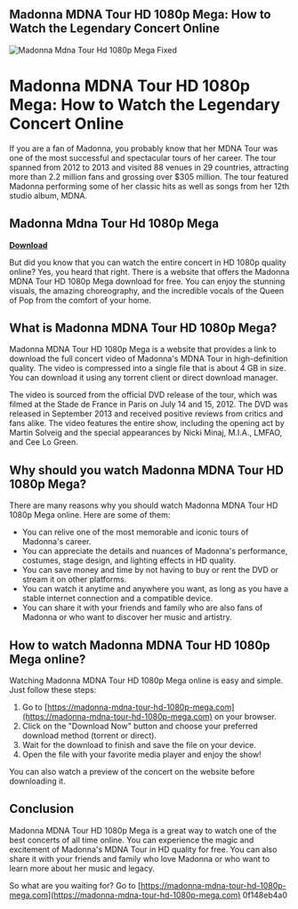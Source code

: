## Madonna MDNA Tour HD 1080p Mega: How to Watch the Legendary Concert Online

 
![Madonna Mdna Tour Hd 1080p Mega Fixed](https://i.ytimg.com/vi/liXbh4lZRmk/hqdefault.jpg)

 
# Madonna MDNA Tour HD 1080p Mega: How to Watch the Legendary Concert Online
 
If you are a fan of Madonna, you probably know that her MDNA Tour was one of the most successful and spectacular tours of her career. The tour spanned from 2012 to 2013 and visited 88 venues in 29 countries, attracting more than 2.2 million fans and grossing over $305 million. The tour featured Madonna performing some of her classic hits as well as songs from her 12th studio album, MDNA.
 
## Madonna Mdna Tour Hd 1080p Mega


[**Download**](https://www.google.com/url?q=https%3A%2F%2Ffancli.com%2F2tKFQ8&sa=D&sntz=1&usg=AOvVaw0gpDXG79vDXDrcdjeHvrHm)

 
But did you know that you can watch the entire concert in HD 1080p quality online? Yes, you heard that right. There is a website that offers the Madonna MDNA Tour HD 1080p Mega download for free. You can enjoy the stunning visuals, the amazing choreography, and the incredible vocals of the Queen of Pop from the comfort of your home.
 
## What is Madonna MDNA Tour HD 1080p Mega?
 
Madonna MDNA Tour HD 1080p Mega is a website that provides a link to download the full concert video of Madonna's MDNA Tour in high-definition quality. The video is compressed into a single file that is about 4 GB in size. You can download it using any torrent client or direct download manager.
 
The video is sourced from the official DVD release of the tour, which was filmed at the Stade de France in Paris on July 14 and 15, 2012. The DVD was released in September 2013 and received positive reviews from critics and fans alike. The video features the entire show, including the opening act by Martin Solveig and the special appearances by Nicki Minaj, M.I.A., LMFAO, and Cee Lo Green.
 
## Why should you watch Madonna MDNA Tour HD 1080p Mega?
 
There are many reasons why you should watch Madonna MDNA Tour HD 1080p Mega online. Here are some of them:
 
- You can relive one of the most memorable and iconic tours of Madonna's career.
- You can appreciate the details and nuances of Madonna's performance, costumes, stage design, and lighting effects in HD quality.
- You can save money and time by not having to buy or rent the DVD or stream it on other platforms.
- You can watch it anytime and anywhere you want, as long as you have a stable internet connection and a compatible device.
- You can share it with your friends and family who are also fans of Madonna or who want to discover her music and artistry.

## How to watch Madonna MDNA Tour HD 1080p Mega online?
 
Watching Madonna MDNA Tour HD 1080p Mega online is easy and simple. Just follow these steps:

1. Go to [https://madonna-mdna-tour-hd-1080p-mega.com](https://madonna-mdna-tour-hd-1080p-mega.com) on your browser.
2. Click on the "Download Now" button and choose your preferred download method (torrent or direct).
3. Wait for the download to finish and save the file on your device.
4. Open the file with your favorite media player and enjoy the show!

You can also watch a preview of the concert on the website before downloading it.
 
## Conclusion
 
Madonna MDNA Tour HD 1080p Mega is a great way to watch one of the best concerts of all time online. You can experience the magic and excitement of Madonna's MDNA Tour in HD quality for free. You can also share it with your friends and family who love Madonna or who want to learn more about her music and legacy.
 
So what are you waiting for? Go to [https://madonna-mdna-tour-hd-1080p-mega.com](https://madonna-mdna-tour-hd-1080p-mega.com)
 0f148eb4a0
